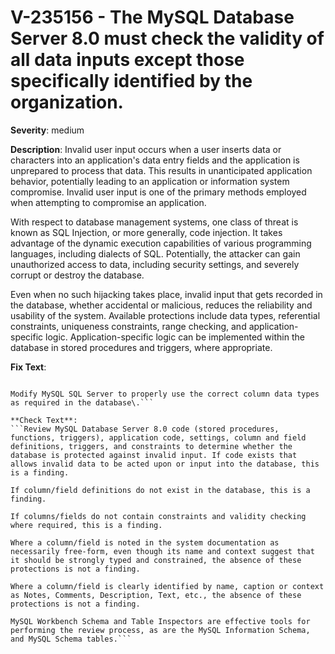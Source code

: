 # V-235156 - The MySQL Database Server 8.0 must check the validity of all data inputs except those specifically identified by the organization.

**Severity**: medium

**Description**:
Invalid user input occurs when a user inserts data or characters into an application's data entry fields and the application is unprepared to process that data. This results in unanticipated application behavior, potentially leading to an application or information system compromise. Invalid user input is one of the primary methods employed when attempting to compromise an application.

With respect to database management systems, one class of threat is known as SQL Injection, or more generally, code injection. It takes advantage of the dynamic execution capabilities of various programming languages, including dialects of SQL. Potentially, the attacker can gain unauthorized access to data, including security settings, and severely corrupt or destroy the database.

Even when no such hijacking takes place, invalid input that gets recorded in the database, whether accidental or malicious, reduces the reliability and usability of the system. Available protections include data types, referential constraints, uniqueness constraints, range checking, and application-specific logic. Application-specific logic can be implemented within the database in stored procedures and triggers, where appropriate.

**Fix Text**:
```Use parameterized queries, constraints, foreign keys, etc\., to validate data input\.

Modify MySQL SQL Server to properly use the correct column data types as required in the database\.```

**Check Text**:
```Review MySQL Database Server 8.0 code (stored procedures, functions, triggers), application code, settings, column and field definitions, triggers, and constraints to determine whether the database is protected against invalid input. If code exists that allows invalid data to be acted upon or input into the database, this is a finding.

If column/field definitions do not exist in the database, this is a finding.

If columns/fields do not contain constraints and validity checking where required, this is a finding.

Where a column/field is noted in the system documentation as necessarily free-form, even though its name and context suggest that it should be strongly typed and constrained, the absence of these protections is not a finding.

Where a column/field is clearly identified by name, caption or context as Notes, Comments, Description, Text, etc., the absence of these protections is not a finding.

MySQL Workbench Schema and Table Inspectors are effective tools for performing the review process, as are the MySQL Information Schema, and MySQL Schema tables.```
